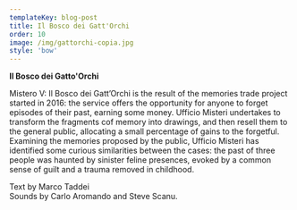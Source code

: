 ```yaml
---
templateKey: blog-post
title: Il Bosco dei Gatt'Orchi
order: 10
image: /img/gattorchi-copia.jpg
style: 'bow'
---
```

**Il Bosco dei Gatto'Orchi**

Mistero V: Il Bosco dei Gatt’Orchi is the result of the memories trade project started in 2016: the service offers the opportunity for anyone to forget episodes of their past, earning some money. Ufficio Misteri undertakes to transform the fragments cof memory into drawings, and then resell them to the general public, allocating a small percentage of gains to the forgetful. Examining the memories proposed by the public, Ufficio Misteri has identified some curious similarities between the cases: the past of three people was haunted by sinister feline presences, evoked by a common sense of guilt and a trauma removed in childhood. 

Text by Marco Taddei\
Sounds by Carlo Aromando and Steve Scanu.
